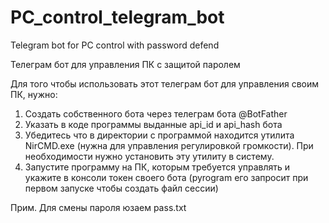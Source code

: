 # PC_control_telegram_bot
Telegram bot for PC control with password defend

Телеграм бот для управления ПК с защитой паролем

Для того чтобы использовать этот телеграм бот для управления своим ПК, нужно:
1) Создать собственного бота через телеграм бота @BotFather
2) Указать в коде программы выданные api_id и api_hash бота
3) Убедитесь что в директории с программой находится утилита NirCMD.exe (нужна для управления регулировкой громкости).
	При необходимости нужно установить эту утилиту в систему.
4) Запустите программу на ПК, которым требуется управлять и укажите в консоли токен своего бота
	(pyrogram его запросит при первом запуске чтобы создать файл сессии)

Прим.
Для смены пароля юзаем pass.txt